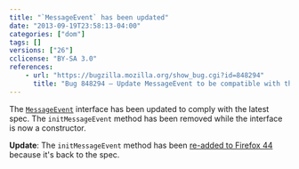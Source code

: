 ```yaml
---
title: "`MessageEvent` has been updated"
date: "2013-09-19T23:58:13-04:00"
categories: ["dom"]
tags: []
versions: ["26"]
cclicense: "BY-SA 3.0"
references:
    - url: "https://bugzilla.mozilla.org/show_bug.cgi?id=848294"
      title: "Bug 848294 – Update MessageEvent to be compatible with the spec"
---
```

The [`MessageEvent`](https://developer.mozilla.org/docs/Web/API/MessageEvent) interface has been updated to comply with the latest spec. The `initMessageEvent` method has been removed while the interface is now a constructor.

**Update**: The `initMessageEvent` method has been [re-added to Firefox 44](https://bugzilla.mozilla.org/show_bug.cgi?id=949376) because it's back to the spec.
